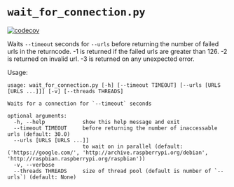 # `wait_for_connection.py`

[![codecov](https://codecov.io/gh/mdegans/wait_for_connection/branch/main/graph/badge.svg?token=N4XZYFVUP4)](https://codecov.io/gh/mdegans/wait_for_connection)

Waits `--timeout` seconds for `--urls` before returning the number of failed
urls in the returncode. -1 is returned if the failed urls are greater than 126.
-2 is returned on invalid url. -3 is returned on any unexpected error.

Usage:

```
usage: wait_for_connection.py [-h] [--timeout TIMEOUT] [--urls [URLS [URLS ...]]] [-v] [--threads THREADS]

Waits for a connection for `--timeout` seconds

optional arguments:
  -h, --help            show this help message and exit
  --timeout TIMEOUT     before returning the number of inaccessable urls (default: 30.0)
  --urls [URLS [URLS ...]]
                        to wait on in parallel (default: ('https://google.com/', 'http://archive.raspberrypi.org/debian', 'http://raspbian.raspberrypi.org/raspbian'))
  -v, --verbose
  --threads THREADS     size of thread pool (default is number of `--urls`) (default: None)
```